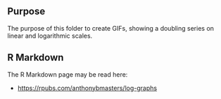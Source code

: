 ## Purpose
The purpose of this folder to create GIFs, showing a doubling series on linear and logarithmic scales.

## R Markdown
The R Markdown page may be read here:
- https://rpubs.com/anthonybmasters/log-graphs

